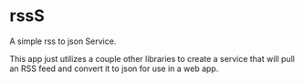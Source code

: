 rssS
====

A simple rss to json Service.

This app just utilizes a couple other libraries to create a service that will pull an RSS feed and convert it to json for use in a web app.
